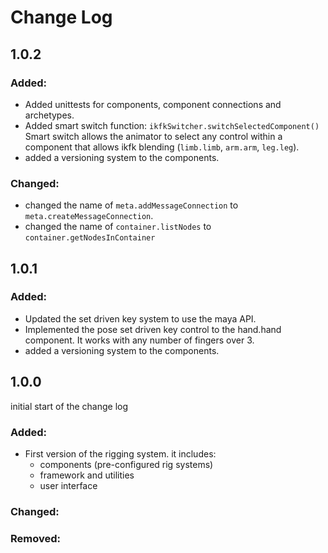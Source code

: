 # Change Log 


## 1.0.2


### Added: 
* Added unittests for components, component connections and archetypes. 
* Added smart switch function: `ikfkSwitcher.switchSelectedComponent()`
Smart switch allows the animator to select any control within a component
that allows ikfk blending (`limb.limb`, `arm.arm`, `leg.leg`).
* added a versioning system to the components. 

### Changed: 
* changed the name of `meta.addMessageConnection` to `meta.createMessageConnection`. 
* changed the name of `container.listNodes` to `container.getNodesInContainer`
## 1.0.1

### Added: 
* Updated the  set driven key system to use the maya API. 
* Implemented the pose set driven key control to the hand.hand component. 
It works with any number of fingers over 3. 
* added a versioning system to the components. 
    

## 1.0.0

initial start of the change log

### Added: 
* First version of the rigging system. it includes: 
    - components (pre-configured rig systems)
    - framework and utilities 
    - user interface 
    
 
### Changed: 

### Removed: 
 